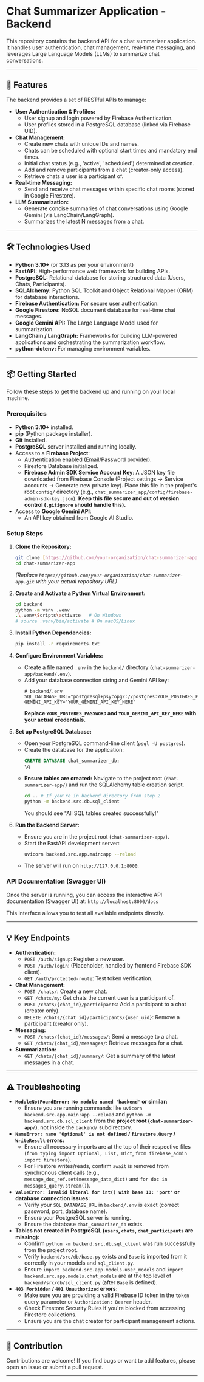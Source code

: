 # Chat Summarizer Application - Backend

This repository contains the backend API for a chat summarizer application. It handles user authentication, chat management, real-time messaging, and leverages Large Language Models (LLMs) to summarize chat conversations.

---

## 🚀 Features

The backend provides a set of RESTful APIs to manage:

* **User Authentication & Profiles:**
    * User signup and login powered by Firebase Authentication.
    * User profiles stored in a PostgreSQL database (linked via Firebase UID).
* **Chat Management:**
    * Create new chats with unique IDs and names.
    * Chats can be scheduled with optional start times and mandatory end times.
    * Initial chat status (e.g., 'active', 'scheduled') determined at creation.
    * Add and remove participants from a chat (creator-only access).
    * Retrieve chats a user is a participant of.
* **Real-time Messaging:**
    * Send and receive chat messages within specific chat rooms (stored in Google Firestore).
* **LLM Summarization:**
    * Generate concise summaries of chat conversations using Google Gemini (via LangChain/LangGraph).
    * Summarizes the latest N messages from a chat.

---

## 🛠️ Technologies Used

* **Python 3.10+** (or 3.13 as per your environment)
* **FastAPI:** High-performance web framework for building APIs.
* **PostgreSQL:** Relational database for storing structured data (Users, Chats, Participants).
* **SQLAlchemy:** Python SQL Toolkit and Object Relational Mapper (ORM) for database interactions.
* **Firebase Authentication:** For secure user authentication.
* **Google Firestore:** NoSQL document database for real-time chat messages.
* **Google Gemini API:** The Large Language Model used for summarization.
* **LangChain / LangGraph:** Frameworks for building LLM-powered applications and orchestrating the summarization workflow.
* **python-dotenv:** For managing environment variables.

---

## 📦 Getting Started

Follow these steps to get the backend up and running on your local machine.

### Prerequisites

* **Python 3.10+** installed.
* **pip** (Python package installer).
* **Git** installed.
* **PostgreSQL** server installed and running locally.
* Access to a **Firebase Project**:
    * Authentication enabled (Email/Password provider).
    * Firestore Database initialized.
    * **Firebase Admin SDK Service Account Key**: A JSON key file downloaded from Firebase Console (Project settings -> Service accounts -> Generate new private key). Place this file in the project's root `config/` directory (e.g., `chat_summarizer_app/config/firebase-admin-sdk-key.json`). **Keep this file secure and out of version control (`.gitignore` should handle this).**
* Access to **Google Gemini API**:
    * An API key obtained from Google AI Studio.

### Setup Steps

1.  **Clone the Repository:**
    ```bash
    git clone [https://github.com/your-organization/chat-summarizer-app.git](https://github.com/your-organization/chat-summarizer-app.git)
    cd chat-summarizer-app
    ```
    *(Replace `https://github.com/your-organization/chat-summarizer-app.git` with your actual repository URL)*

2.  **Create and Activate a Python Virtual Environment:**
    ```bash
    cd backend
    python -m venv .venv
    .\.venv\Scripts\activate   # On Windows
    # source .venv/bin/activate # On macOS/Linux
    ```

3.  **Install Python Dependencies:**
    ```bash
    pip install -r requirements.txt
    ```

4.  **Configure Environment Variables:**
    * Create a file named `.env` in the `backend/` directory (`chat-summarizer-app/backend/.env`).
    * Add your database connection string and Gemini API key:
        ```
        # backend/.env
        SQL_DATABASE_URL="postgresql+psycopg2://postgres:YOUR_POSTGRES_PASSWORD@localhost:5432/chat_summarizer_db"
        GEMINI_API_KEY="YOUR_GEMINI_API_KEY_HERE"
        ```
        **Replace `YOUR_POSTGRES_PASSWORD` and `YOUR_GEMINI_API_KEY_HERE` with your actual credentials.**

5.  **Set up PostgreSQL Database:**
    * Open your PostgreSQL command-line client (`psql -U postgres`).
    * Create the database for the application:
        ```sql
        CREATE DATABASE chat_summarizer_db;
        \q
        ```
    * **Ensure tables are created:** Navigate to the project root (`chat-summarizer-app/`) and run the SQLAlchemy table creation script.
        ```bash
        cd .. # If you're in backend directory from step 2
        python -m backend.src.db.sql_client
        ```
        You should see "All SQL tables created successfully!"

6.  **Run the Backend Server:**
    * Ensure you are in the project root (`chat-summarizer-app/`).
    * Start the FastAPI development server:
        ```bash
        uvicorn backend.src.app.main:app --reload
        ```
    * The server will run on `http://127.0.0.1:8000`.

### API Documentation (Swagger UI)

Once the server is running, you can access the interactive API documentation (Swagger UI) at:
`http://localhost:8000/docs`

This interface allows you to test all available endpoints directly.

---

## 💡 Key Endpoints

* **Authentication:**
    * `POST /auth/signup`: Register a new user.
    * `POST /auth/login`: (Placeholder, handled by frontend Firebase SDK client).
    * `GET /auth/protected-route`: Test token verification.
* **Chat Management:**
    * `POST /chats/`: Create a new chat.
    * `GET /chats/my`: Get chats the current user is a participant of.
    * `POST /chats/{chat_id}/participants`: Add a participant to a chat (creator only).
    * `DELETE /chats/{chat_id}/participants/{user_uid}`: Remove a participant (creator only).
* **Messaging:**
    * `POST /chats/{chat_id}/messages/`: Send a message to a chat.
    * `GET /chats/{chat_id}/messages/`: Retrieve messages for a chat.
* **Summarization:**
    * `GET /chats/{chat_id}/summary/`: Get a summary of the latest messages in a chat.

---

## ⚠️ Troubleshooting

* **`ModuleNotFoundError: No module named 'backend'` or similar:**
    * Ensure you are running commands like `uvicorn backend.src.app.main:app --reload` and `python -m backend.src.db.sql_client` from the **project root (`chat-summarizer-app/`)**, not inside the `backend/` subdirectory.
* **`NameError: name 'Optional' is not defined` / `firestore.Query` / `WriteResult` errors:**
    * Ensure all necessary imports are at the top of their respective files (`from typing import Optional, List, Dict`, `from firebase_admin import firestore`).
    * For Firestore writes/reads, confirm `await` is removed from synchronous client calls (e.g., `message_doc_ref.set(message_data_dict)` and `for doc in messages_query.stream()`).
* **`ValueError: invalid literal for int() with base 10: 'port'` or database connection issues:**
    * Verify your `SQL_DATABASE_URL` in `backend/.env` is exact (correct password, port, database name).
    * Ensure your PostgreSQL server is running.
    * Ensure the database `chat_summarizer_db` exists.
* **Tables not created in PostgreSQL (`users`, `chats`, `chat_participants` are missing):**
    * Confirm `python -m backend.src.db.sql_client` was run successfully from the project root.
    * Verify `backend/src/db/base.py` exists and `Base` is imported from it correctly in your models and `sql_client.py`.
    * Ensure `import backend.src.app.models.user_models` and `import backend.src.app.models.chat_models` are at the top level of `backend/src/db/sql_client.py` (after `Base` is defined).
* **`403 Forbidden` / `401 Unauthorized` errors:**
    * Make sure you are providing a valid Firebase ID token in the `token` query parameter or `Authorization: Bearer` header.
    * Check Firestore Security Rules if you're blocked from accessing Firestore collections.
    * Ensure you are the chat creator for participant management actions.

---

## 🤝 Contribution

Contributions are welcome! If you find bugs or want to add features, please open an issue or submit a pull request.

---
